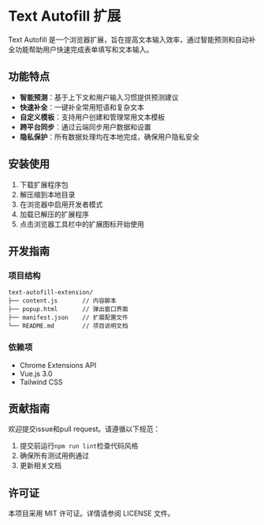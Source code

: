 # Text Autofill 扩展

Text Autofill 是一个浏览器扩展，旨在提高文本输入效率，通过智能预测和自动补全功能帮助用户快速完成表单填写和文本输入。

## 功能特点

- **智能预测**：基于上下文和用户输入习惯提供预测建议
- **快速补全**：一键补全常用短语和复杂文本
- **自定义模板**：支持用户创建和管理常用文本模板
- **跨平台同步**：通过云端同步用户数据和设置
- **隐私保护**：所有数据处理均在本地完成，确保用户隐私安全

## 安装使用

1. 下载扩展程序包
2. 解压缩到本地目录
3. 在浏览器中启用开发者模式
4. 加载已解压的扩展程序
5. 点击浏览器工具栏中的扩展图标开始使用

## 开发指南

### 项目结构

```
text-autofill-extension/
├── content.js       // 内容脚本
├── popup.html       // 弹出窗口界面
├── manifest.json    // 扩展配置文件
└── README.md        // 项目说明文档
```

### 依赖项

- Chrome Extensions API
- Vue.js 3.0
- Tailwind CSS

## 贡献指南

欢迎提交issue和pull request。请遵循以下规范：

1. 提交前运行`npm run lint`检查代码风格
2. 确保所有测试用例通过
3. 更新相关文档

## 许可证

本项目采用 MIT 许可证。详情请参阅 LICENSE 文件。
